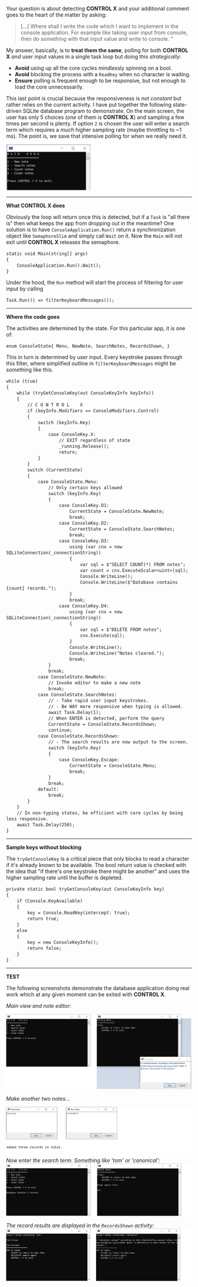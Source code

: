 Your question is about detecting **CONTROL X** and your additional comment goes to the heart of the matter by asking:
>[...] Where shall I write the code which I want to implement in the console application. For example like taking user input from console, then do something with that input value and write to console. "

My answer, basically, is to **treat them the same**, polling for both **CONTROL X** _and_ user input values in a single task loop but doing this _strategically_:

- **Avoid** using up all the core cycles mindlessly spinning on a bool.
- **Avoid** blocking the process with a `ReadKey` when no character is waiting.
- **Ensure** polling is frequent enough to be responsive, but not enough to load the core unnecessarily.

This last point is crucial because the responsiveness is _not constant_ but rather relies on the current activity. I have put together the following state-driven SQLite database program to demonstrate. On the main screen, the user has only 5 choices (_one_ of them is **CONTROL X**) and sampling a few times per second is plenty. If option `2` is chosen the user will enter a search term which requires a _much_ higher sampling rate (maybe throttling to ~1 ms). The point is, we save that intensive polling for when we really need it.

![Main Menu](https://github.com/IVSoftware/key_filter_for_console/blob/master/key_filter_for_console/ReadMe/small%20screenshot.png)

***
**What **CONTROL X** does**

Obviously the loop will return once this is detected, but if a `Task` is "all there is" then what keeps the app from dropping out in the meantime? One solution is to have `ConsoleApplication.Run()` return a synchronization object like `SemaphoreSlim` and simply call `Wait` on it. Now the `Main` will not exit until **CONTROL X** releases the semaphore. 

    static void Main(string[] args)
    {
        ConsoleApplication.Run().Wait();
    }

Under the hood, the `Run` method will start the process of filtering for user input by calling

    Task.Run(() => filterKeyboardMessages());
***
**Where the code goes**

The activities are determined by the state. For this particular app, it is one of:

    enum ConsoleState{ Menu, NewNote, SearchNotes, RecordsShown, }

This in turn is determined by user input. Every keystroke passes through this filter, where simplified outline in `filterKeyboardMessages` might be something like this.

    while (true)
    {
        while (tryGetConsoleKey(out ConsoleKeyInfo keyInfo))
        {
            // C O N T R O L    X 
            if (keyInfo.Modifiers == ConsoleModifiers.Control)
            {
                switch (keyInfo.Key)
                {
                    case ConsoleKey.X:
                        // EXIT regardless of state
                        _running.Release();
                        return;
                }
            }
            switch (CurrentState)
            {
                case ConsoleState.Menu:
                    // Only certain keys allowed
                    switch (keyInfo.Key)
                    {
                        case ConsoleKey.D1:
                            CurrentState = ConsoleState.NewNote;
                            break;
                        case ConsoleKey.D2:
                            CurrentState = ConsoleState.SearchNotes;
                            break;
                        case ConsoleKey.D3:
                            using (var cnx = new SQLiteConnection(_connectionString))
                            {
                                var sql = $"SELECT COUNT(*) FROM notes";
                                var count = cnx.ExecuteScalar<uint>(sql);
                                Console.WriteLine();
                                Console.WriteLine($"Database contains {count} records.");
                            }
                            break;
                        case ConsoleKey.D4:
                            using (var cnx = new SQLiteConnection(_connectionString))
                            {
                                var sql = $"DELETE FROM notes";
                                cnx.Execute(sql);
                            }
                            Console.WriteLine();
                            Console.WriteLine("Notes cleared.");
                            break;
                    }
                    break;
                case ConsoleState.NewNote:
                    // Invoke editor to make a new note
                    break;
                case ConsoleState.SearchNotes:
                    // - Take rapid user input keystrokes.
                    // - Be WAY more responsive when typing is allowed.
                    await Task.Delay(1);
                    // When ENTER is detected, perform the query                    
                    CurrentState = ConsoleState.RecordsShown;
                    continue;
                case ConsoleState.RecordsShown:
                    // - The search results are now output to the screen.
                    switch (keyInfo.Key)
                    {
                        case ConsoleKey.Escape:
                            CurrentState = ConsoleState.Menu;
                            break;
                    }
                    break;
                default:
                    break;
            }
        }
        // In non-typing states, be efficient with core cycles by being less responsive.
        await Task.Delay(250);
    }

***
**Sample keys without blocking**

The `tryGetConsoleKey` is a critical piece that only blocks to read a character if it's already known to be available.  The bool return value is checked with the idea that "if there's one keystroke there might be another" and uses the higher sampling rate until the buffer is depleted.

    private static bool tryGetConsoleKey(out ConsoleKeyInfo key)
    {
        if (Console.KeyAvailable)
        {
            key = Console.ReadKey(intercept: true);
            return true;
        }
        else
        {
            key = new ConsoleKeyInfo();
            return false;
        }
    }

***
**TEST**

The following screenshots demonstrate the database application doing real work which at any given moment can be exited with **CONTROL X**.

_Main view and note editor:_

![main and edit note](https://github.com/IVSoftware/key_filter_for_console/blob/master/key_filter_for_console/ReadMe/menu-driven-canonical.1-2.png)


_Make another two notes..._

![make two more notes](https://github.com/IVSoftware/key_filter_for_console/blob/master/key_filter_for_console/ReadMe/menu-driven-canonical.3-4.png)

_Now enter the search term. Something like 'tom' or 'canonical':_
![enter a search term](https://github.com/IVSoftware/key_filter_for_console/blob/master/key_filter_for_console/ReadMe/menu-driven-canonical.5-6.png)


_The record results are displayed in the `RecordsShown` activity:_
![query result](https://github.com/IVSoftware/key_filter_for_console/blob/master/key_filter_for_console/ReadMe/menu-driven-canonical.7-8.png)


